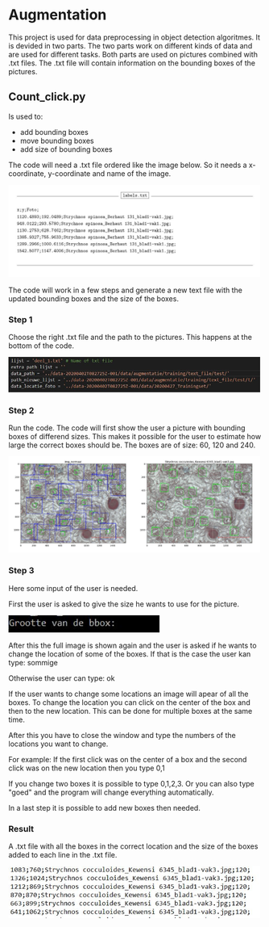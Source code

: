 # Augmentation

This project is used for data preprocessing in object detection algoritmes. It is devided in two parts. 
The two parts work on different kinds of data and are used for different tasks.
Both parts are used on pictures combined with .txt files.
The .txt file will contain information on the bounding boxes of the pictures.


## Count_click.py

Is used to: 
* add bounding boxes
* move bounding boxes
* add size of bounding boxes

The code will need a .txt file ordered like the image below. So it needs a x-coordinate, y-coordinate and name of the image.

<img src="images/lijst.JPG" width="500" >

The code will work in a few steps and generate a new text file with the updated bounding boxes and the size of the boxes.

### Step 1
Choose the right .txt file and the path to the pictures.
This happens at the bottom of the code.


<img src="images/stap_0.JPG" width="500" >


### Step 2

Run the code. The code will first show the user a picture with bounding boxes of differend sizes. This makes it possible for the user to estimate how large the correct boxes should be. The boxes are of size: 60, 120 and 240.

<img src="images/stap_1JPG.JPG" width="500" >

### Step 3
Here some input of the user is needed.

First the user is asked to give the size he wants to use for the picture.

<img src="images/stap_2.JPG" width="300" >

After this the full image is shown again and the user is asked if he wants to change the location of some of the boxes.
If that is the case the user kan type: sommige

Otherwise the user can type: ok

If the user wants to change some locations an image will apear of all the boxes. To change the location you can click on the center of the box and then to the new location. This can be done for multiple boxes at the same time. 

After this you have to close the window and type the numbers of the locations you want to change.

For example: If the first click was on the center of a box and the second click was on the new location then you type 0,1

If you change two boxes it is possible to type 0,1,2,3. Or you can also type "goed" and the program will change everything automatically.

In a last step it is possible to add new boxes then needed.

### Result

A .txt file with all the boxes in the correct location and the size of the boxes added to each line in the .txt file.

<img src="images/na_count_click.JPG" width="500" >





